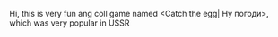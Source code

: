 Hi, this is very fun ang coll game named <Catch the egg| Ну погоди>, which was very popular in USSR
